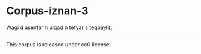 # Corpus-iznan-3
Wagi d asenfar n ulqaḍ n tefyar s teqbaylit.
_____________________________
This corpus is released under cc0 license.

